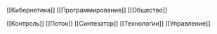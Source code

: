 [[Кибернетика]]
[[Программирование]]
[[Общество]]

[[Контроль]]
[[Поток]]
[[Синтезатор]]
[[Технологии]]
[[Управление]]